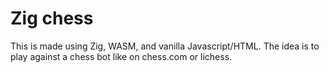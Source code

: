 # Zig chess

This is made using Zig, WASM, and vanilla Javascript/HTML. The idea is to play against a chess bot like on chess.com or lichess.